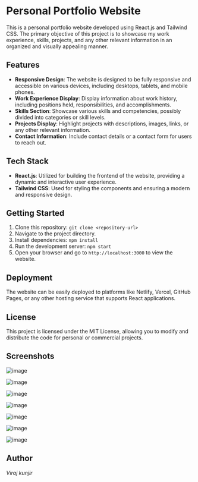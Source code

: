 # Personal Portfolio Website

This is a personal portfolio website developed using React.js and Tailwind CSS. The primary objective of this project is to showcase my work experience, skills, projects, and any other relevant information in an organized and visually appealing manner.

## Features

- **Responsive Design**: The website is designed to be fully responsive and accessible on various devices, including desktops, tablets, and mobile phones.
- **Work Experience Display**: Display information about work history, including positions held, responsibilities, and accomplishments.
- **Skills Section**: Showcase various skills and competencies, possibly divided into categories or skill levels.
- **Projects Display**: Highlight projects with descriptions, images, links, or any other relevant information.
- **Contact Information**: Include contact details or a contact form for users to reach out.

## Tech Stack

- **React.js**: Utilized for building the frontend of the website, providing a dynamic and interactive user experience.
- **Tailwind CSS**: Used for styling the components and ensuring a modern and responsive design.

## Getting Started

1. Clone this repository: `git clone <repository-url>`
2. Navigate to the project directory.
3. Install dependencies: `npm install`
4. Run the development server: `npm start`
5. Open your browser and go to `http://localhost:3000` to view the website.

## Deployment

The website can be easily deployed to platforms like Netlify, Vercel, GitHub Pages, or any other hosting service that supports React applications.

## License

This project is licensed under the MIT License, allowing you to modify and distribute the code for personal or commercial projects.

## Screenshots

![image](https://github.com/VKunjir/Art-Gallery/assets/98226339/f0399fed-e80a-4f3a-8242-f34eca57ef09)

![image](https://github.com/VKunjir/Art-Gallery/assets/98226339/7cb895f4-a061-4295-b4f4-dbe5d578d934)

![image](https://github.com/VKunjir/Art-Gallery/assets/98226339/1028ad77-6588-462e-bfc6-1bb081db600f)

![image](https://github.com/VKunjir/Art-Gallery/assets/98226339/8d10ae00-52a1-4ea5-b765-a1bf02c87781)

![image](https://github.com/VKunjir/Art-Gallery/assets/98226339/c22d08a9-0db4-44ed-aed1-9ce3818185a1)

![image](https://github.com/VKunjir/Art-Gallery/assets/98226339/d17d4822-14ce-4bd2-b1b7-ea35b99a5916)

![image](https://github.com/VKunjir/Art-Gallery/assets/98226339/46124fdb-3ff7-4329-b72f-a84d69f17864)

## Author

_Viraj kunjir_

